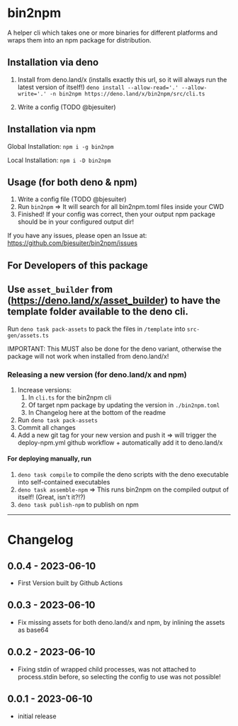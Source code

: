 # bin2npm

A helper cli which takes one or more binaries for different platforms and wraps them into an npm package for distribution.

## Installation via deno

1. Install from deno.land/x (installs exactly this url, so it will always run the latest version of itself!)
   `deno install --allow-read='.' --allow-write='.' -n bin2npm https://deno.land/x/bin2npm/src/cli.ts`

2. Write a config (TODO @bjesuiter)

## Installation via npm

Global Installation: `npm i -g bin2npm`

Local Installation: `npm i -D bin2npm`

## Usage (for both deno & npm)

1. Write a config file (TODO @bjesuiter)
2. Run `bin2npm` => It will search for all bin2npm.toml files inside your CWD
3. Finished! If your config was correct, then your output npm package should be in your configured output dir!

If you have any issues, please open an Issue at:
https://github.com/bjesuiter/bin2npm/issues

## For Developers of this package

## Use `asset_builder` from (https://deno.land/x/asset_builder) to have the template folder available to the deno cli.

Run `deno task pack-assets` to pack the files in `/template` into `src-gen/assets.ts`

IMPORTANT: This MUST also be done for the deno variant, otherwise the package will not work when installed from deno.land/x!

### Releasing a new version (for deno.land/x and npm)

1. Increase versions:
   1. In `cli.ts` for the bin2npm cli
   2. Of target npm package by updating the version in `./bin2npm.toml`
   3. In Changelog here at the bottom of the readme
2. Run `deno task pack-assets`
3. Commit all changes
4. Add a new git tag for your new version and push it => will trigger the deploy-npm.yml github workflow + automatically add it to deno.land/x

#### For deploying manually, run

1.  `deno task compile` to compile the deno scripts with the deno executable into self-contained executables
2.  `deno task assemble-npm` => This runs bin2npm on the compiled output of itself! (Great, isn't it?!?)
3.  `deno task publish-npm` to publish on npm

---

# Changelog

## 0.0.4 - 2023-06-10

- First Version built by Github Actions

## 0.0.3 - 2023-06-10

- Fix missing assets for both deno.land/x and npm, by inlining the assets as base64

## 0.0.2 - 2023-06-10

- Fixing stdin of wrapped child processes, was not attached to process.stdin before, so selecting the config to use was not possible!

## 0.0.1 - 2023-06-10

- initial release
